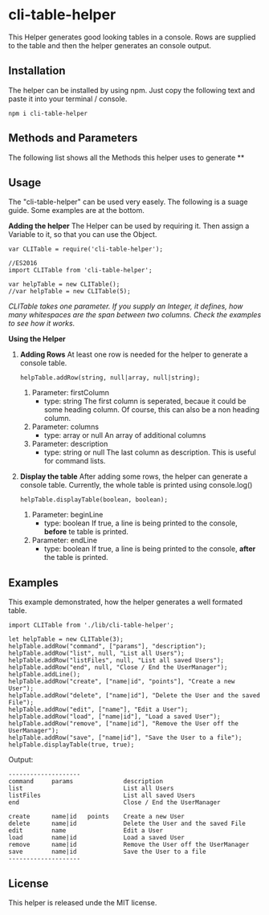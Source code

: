 
# cli-table-helper
This Helper generates good looking tables in a console. Rows are supplied to the table and then the helper generates an console output.
## Installation
The helper can be installed by using npm. Just copy the following text and paste it into your terminal / console.

    npm i cli-table-helper

## Methods and Parameters
The following list shows all the Methods this helper uses to generate
**

## Usage
The "cli-table-helper" can be used very easely. The following is a suage guide. Some examples are at the bottom.

**Adding the helper**
The Helper can be used by requiring it. Then assign a Variable to it, so that you can use the Object.

    var CLITable = require('cli-table-helper');
      
    //ES2016
    import CLITable from 'cli-table-helper';
    
    var helpTable = new CLITable();
    //var helpTable = new CLITable(5);
*CLITable takes one parameter. If you supply an Integer, it defines, how many whitespaces are the span between two columns. Check the examples to see how it works.*

**Using the Helper**

 1. **Adding Rows**
	 At least one row is needed for the helper to generate a console table.
	 
	    helpTable.addRow(string, null|array, null|string);
	
	1. Parameter: firstColumn
		- type: string
		The first column is seperated, becaue it could be some heading column. Of course, this can also be a non heading column.
	2. Parameter: columns
		- type: array or null
		An array of additional columns
	3. Parameter: description
		- type: string or null
		The last column as description. This is useful for command lists.
2. **Display the table**
	After adding some rows, the helper can generate a console table. Currently, the whole table is printed using console.log()
	
	   helpTable.displayTable(boolean, boolean);
	1. Parameter: beginLine
		- type: boolean
		If true, a line is being printed to the console, **before** te table is printed.
	2. Parameter: endLine
		- type: boolean
		If true, a line is being printed to the console, **after** the table is printed.
## Examples
This example demonstrated, how the helper generates a well formated table.

    import CLITable from './lib/cli-table-helper';
    
    let helpTable = new CLITable(3);
    helpTable.addRow("command", ["params"], "description");
    helpTable.addRow("list", null, "List all Users");
    helpTable.addRow("listFiles", null, "List all saved Users");
    helpTable.addRow("end", null, "Close / End the UserManager");
    helpTable.addLine();
    helpTable.addRow("create", ["name|id", "points"], "Create a new User");
    helpTable.addRow("delete", ["name|id"], "Delete the User and the saved File");
    helpTable.addRow("edit", ["name"], "Edit a User");
    helpTable.addRow("load", ["name|id"], "Load a saved User");
    helpTable.addRow("remove", ["name|id"], "Remove the User off the UserManager");
    helpTable.addRow("save", ["name|id"], "Save the User to a file");
    helpTable.displayTable(true, true);
Output:

    --------------------
    command     params              description
    list                            List all Users
    listFiles                       List all saved Users
    end                             Close / End the UserManager
    
    create      name|id   points    Create a new User
    delete      name|id             Delete the User and the saved File
    edit        name                Edit a User
    load        name|id             Load a saved User
    remove      name|id             Remove the User off the UserManager
    save        name|id             Save the User to a file
    --------------------
## License
This helper is released unde the MIT license.
